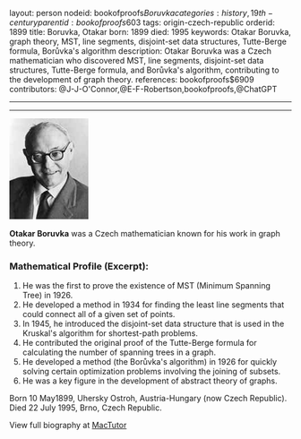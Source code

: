 layout: person
nodeid: bookofproofs$Boruvka
categories: history,19th-century
parentid: bookofproofs$603
tags: origin-czech-republic
orderid: 1899
title: Boruvka, Otakar
born: 1899
died: 1995
keywords: Otakar Boruvka, graph theory, MST, line segments, disjoint-set data structures, Tutte-Berge formula, Borůvka's algorithm
description: Otakar Boruvka was a Czech mathematician who discovered MST, line segments, disjoint-set data structures, Tutte-Berge formula, and Borůvka's algorithm, contributing to the development of graph theory.
references: bookofproofs$6909
contributors: @J-J-O'Connor,@E-F-Robertson,bookofproofs,@ChatGPT

---



---

![Boruvka.jpg](https://github.com/bookofproofs/bookofproofs.github.io/blob/main/_sources/_assets/images/portraits/Boruvka.jpg?raw=true)

**Otakar Boruvka** was a Czech mathematician known for his work in graph theory.

### Mathematical Profile (Excerpt):
1. He was the first to prove the existence of MST (Minimum Spanning Tree) in 1926.
2. He developed a method in 1934 for finding the least line segments that could connect all of a given set of points. 
3. In 1945, he introduced the disjoint-set data structure that is used in the Kruskal's algorithm for shortest-path problems. 
4. He contributed the original proof of the Tutte-Berge formula for calculating the number of spanning trees in a graph.
5. He developed a method (the Borůvka's algorithm) in 1926 for quickly solving certain optimization problems involving the joining of subsets. 
6. He was a key figure in the development of abstract theory of graphs.

Born 10 May1899, Uhersky Ostroh, Austria-Hungary (now Czech Republic). Died 22 July 1995, Brno, Czech Republic.

View full biography at [MacTutor](https://mathshistory.st-andrews.ac.uk/Biographies/Boruvka/)
